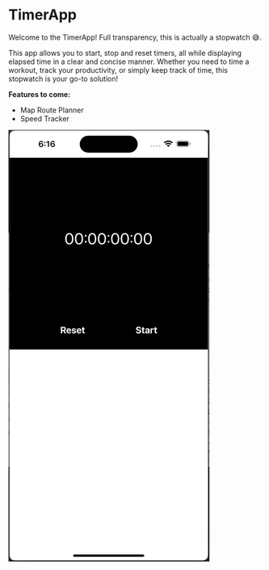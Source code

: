 # TimerApp 

Welcome to the TimerApp! Full transparency, this is actually a stopwatch 😅. 

This app allows you to start, stop and reset timers, all while displaying elapsed time in a clear and concise manner. Whether you need to time a workout, track your productivity, or simply keep track of time, this stopwatch is your go-to solution!

**Features to come:** 

- Map Route Planner
- Speed Tracker


![hippo](./TimerApp_Demo_SD.gif)